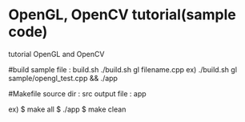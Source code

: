 # OpenGL, OpenCV tutorial(sample code)
tutorial OpenGL and OpenCV

#build sample
file : build.sh
./build.sh gl filename.cpp
ex) ./build.sh gl sample/opengl_test.cpp && ./app

#Makefile
source dir : src
output file : app

ex)
$ make all
$ ./app
$ make clean
